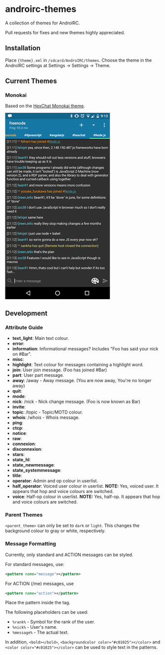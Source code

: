 # androirc-themes
A collection of themes for AndroIRC.

Pull requests for fixes and new themes highly appreciated.

## Installation
Place ```{theme}.xml``` in ```/sdcard/AndroIRC/themes```.
Choose the theme in the AndroIRC settings at Settings -> Settings -> Theme.

## Current Themes

### Monokai
Based on the [HexChat Monokai theme](https://hexchat.github.io/themes.html).

![Monokai screenshot](/Monokai/Monokai_screenshot.png?raw=true "Monokai screenshot")


## Development

### Attribute Guide

- __text_light__: Main text colour.
- __error__: 
- __information__: Informational messages? Includes "Foo has said your nick on #Bar".
- __misc__: 
- __highlight__: Text colour for messages containing a highlight word.
- __join__: User join message. (Foo has joined #Bar)
- __part__: User part message. 
- __away__: /away - Away message. (You are now away, You're no longer away)
- __quit__: 
- __mode__: 
- __nick__: /nick - Nick change message. (Foo is now known as Bar)
- __invite__: 
- __topic__: /topic - Topic/MOTD colour.
- __whois__: /whois - Whois message.
- __ping__: 
- __ctcp__: 
- __notice__: 
- __raw__: 
- __connexion__: 
- __disconnexion__: 
- __stars__: 
- __state_hl__: 
- __state_newmessage__: 
- __state_systemmessage__: 
- __title__: 
- __operator__: Admin and op colour in userlist.
- __half_operator__: Voiced user colour in userlist. __NOTE:__ Yes, voiced user. It appears that hop and voice colours are switched.
- __voice__: Half-op colour in userlist. __NOTE:__ Yes, half-op. It appears that hop and voice colours are switched.

### Parent Themes
```<parent_theme>``` can only be set to ```dark``` or ```light```. This changes the background colour to gray or white, respectively.

### Message Formatting

Currently, only standard and ACTION messages can be styled.

For standard messages, use:
```xml
<pattern name="message"></pattern>
```

For ACTION (/me) messages, use
```xml
<pattern name="action"></pattern>
```

Place the pattern inside the tag.

The following placeholders can be used:
- ```%rank%``` - Symbol for the rank of the user. 
- ```%nick%``` - User's name.
- ```%message%``` - The actual text.

In addition, ```<bold></bold>```, ```<backgroundcolor color="#c01025"></color>``` and ```<color color="#c01025"></color>``` can be used to style text in the patterns.